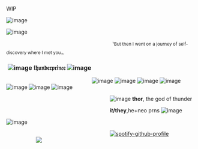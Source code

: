 WIP

![image](https://github.com/user-attachments/assets/50c05780-f713-4176-9c6e-5be4f3bb6fb1)


![image](https://i.imgur.com/b4rWSUY.gif)

 ‎  ‎  ‎  ‎  ‎  ‎  ‎  ‎  ‎  ‎  ‎  ‎  ‎  ‎  ‎  ‎  ‎  ‎  ‎  ‎  ‎  ‎  ‎  ‎  ‎  ‎  ‎  ‎  ‎  ‎  ‎  ‎  ‎  ‎  ‎  ‎  ‎  ‎  ‎  ‎  ‎  ‎  ‎  ‎  ‎  ‎  ‎  ‎  ‎ ‎‎ ‎  ‎  ‎  ‎  ‎  ‎  ‎  ‎  ‎  ‎  ‎  ‎  ‎  ‎  ‎  ‎  ‎  ‎  ‎  ‎   ‎ <sup>〝But then I went on a journey of self-discovery where I met you.〟</sup>
### ‎  ‎  ‎  ‎  ‎  ‎  ‎  ‎  ‎  ‎  ‎  ‎  ‎  ‎  ‎  ‎  ‎  ‎  ‎  ‎  ‎  ‎  ‎  ‎  ‎  ‎  ‎  ‎  ‎  ‎  ‎  ‎  ‎  ‎  ‎  ‎  ‎  ‎  ‎  ‎  ‎  ‎  ‎  ‎  ‎  ‎  ‎  ‎  ‎  ‎  ‎  ‎  ‎  ‎  ‎ ‎ ‎ ‎ ‎ ‎ ‎ ‎ ‎  ‎ ‎ ‎ ‎ ‎ ‎ ‎‎ ‎ ‎ ‎![image](https://64.media.tumblr.com/309d0cf6d372a0c5c55849987481924f/cf53b60cec017c02-b5/s75x75_c1/4a8658f35b2337d8bd99e7d5eae04ed8f932841c.gifv) 𝔱𝔥𝔲𝔫𝔡𝔢𝔯𝔭𝔯𝔦𝔫𝔠𝔢 ![image](https://64.media.tumblr.com/db55b028950ccc02443c58705d88068d/c5e516b88dce7159-70/s75x75_c1/c74682d45de9a3f621b0f1203bcc02b8480ba590.gifv)

 ‎  ‎  ‎  ‎  ‎  ‎  ‎  ‎  ‎  ‎  ‎  ‎  ‎  ‎  ‎  ‎  ‎  ‎  ‎  ‎  ‎  ‎  ‎  ‎  ‎  ‎  ‎  ‎  ‎  ‎  ‎  ‎  ‎  ‎  ‎  ‎  ‎  ‎  ‎  ‎  ‎  ‎  ‎  ‎  ‎  ‎  ‎  ‎  ‎  ‎  ‎  ‎  ‎  ‎  ‎  ‎  ‎  ‎  ‎‎‎‎‎![image](https://64.media.tumblr.com/e85deaa459cf51f83e3f73bcfb613028/2e16f90154b2ba9e-e9/s75x75_c1/dd345fe9ba1c354c1258777a6b5faffa99df4e37.gifv)
 ![image](https://64.media.tumblr.com/ae294904472bb78fc45d98cc60449d3b/00fb8ddee1cc3f2b-c9/s75x75_c1/c0b8e23080a379b5ed45d7557ab130f00563d07c.gifv) 
 ![image](https://64.media.tumblr.com/a40a84e25f7e2a076592d1d1ce182eb5/3c5627d4c46ff0c7-97/s75x75_c1/7c8b3c7eeea50f2f90b4b26d9df0bb964550d17c.gifv)
 ![image](https://64.media.tumblr.com/6829b83f134e8c08325abc0fbc9aefbb/45dcac56db69ca43-e9/s75x75_c1/f49be9f85a4fa3de3945e76e1e27551bb5a63fe4.gifv)
 ![image](https://64.media.tumblr.com/696114a32c7ca3059da3ff1e4fdba582/736a4281092b779e-2f/s75x75_c1/db534c722474e1e51871a9c2927597083614cc5c.gifv)
  ![image](https://64.media.tumblr.com/e56fc374de7e73ea9826ebb7ddf1e08d/45dcac56db69ca43-a8/s75x75_c1/7c0ef69ce22c36b41b13f9d611c556982a2e1587.gifv)
 ![image](https://64.media.tumblr.com/01048ccb31c4d02b1e64d0a506f5fffd/92b6402e4022ca16-f5/s75x75_c1/96e9af32ab0b3f36a7a01399a3ab6e8f81c64ca3.gifv)
 
 ‎  ‎  ‎  ‎  ‎  ‎  ‎  ‎  ‎  ‎  ‎  ‎  ‎  ‎  ‎  ‎  ‎  ‎  ‎  ‎  ‎  ‎  ‎  ‎  ‎  ‎  ‎  ‎  ‎  ‎  ‎  ‎  ‎  ‎  ‎  ‎  ‎  ‎  ‎  ‎  ‎  ‎  ‎  ‎  ‎  ‎  ‎  ‎  ‎  ‎  ‎  ‎  ‎  ‎  ‎ ‎ ‎ ‎ ‎ ‎ ‎ ‎ ‎  ‎ ‎ ‎ ‎ ‎ ‎ ‎‎ ‎ ‎  ‎  ‎  ‎  ‎  ‎  ‎  ‎  ‎  ‎  ‎  ‎  ‎  ‎  ‎  ‎‎‎ ‎  ‎  ‎  ‎  ‎  ‎ ![image](https://64.media.tumblr.com/ee2c838eabf172c02f23dc80bea9ff35/f8c413e838a06160-5c/s75x75_c1/de9cb1ece707f125692b4992d940e2c14bd80a78.gifv) **thor**, the god of thunder

  ‎  ‎  ‎  ‎  ‎  ‎  ‎  ‎  ‎  ‎  ‎  ‎  ‎  ‎  ‎  ‎  ‎  ‎  ‎  ‎  ‎  ‎  ‎  ‎  ‎  ‎  ‎  ‎  ‎  ‎  ‎  ‎  ‎  ‎  ‎  ‎  ‎  ‎  ‎  ‎  ‎  ‎  ‎  ‎  ‎  ‎  ‎  ‎  ‎  ‎  ‎  ‎  ‎  ‎  ‎ ‎ ‎ ‎ ‎ ‎ ‎ ‎ ‎  ‎ ‎ ‎ ‎ ‎ ‎ ‎‎ ‎ ‎  ‎  ‎  ‎  ‎  ‎  ‎  ‎  ‎  ‎  ‎  ‎  ‎  ‎  ‎  ‎‎‎ ‎  ‎  ‎  ‎  ‎  ‎ ‎  ‎‎  ‎  ***it*/they**,he+neo prns ![image](https://64.media.tumblr.com/71dbfb03d9f3151dbbbffc7fff37ecab/cf53b60cec017c02-96/s75x75_c1/90d5bbb549d4d8eabac366bd34a76f13a4d0ba5b.gifv)

![image](https://github.com/user-attachments/assets/8b4c44a0-62f5-4a3f-b2b4-c13c0408e8d0)

‎ ‎ ‎ ‎‎ ‎ ‎ ‎ ‎ ‎ ‎ ‎ ‎ ‎ ‎ ‎ ‎ ‎ ‎ ‎ ‎ ‎ ‎ ‎ ‎ ‎ ‎ ‎ ‎ ‎ ‎ ‎ ‎ ‎ ‎ ‎ ‎ ‎ ‎ ‎ ‎ ‎ ‎ ‎ ‎ ‎ ‎ ‎ ‎ ‎ ‎ ‎ ‎ ‎ ‎ ‎‎ ‎ ‎ ‎ ‎ ‎ ‎ ‎ ‎ ‎ ‎  ‎  ‎  ‎  ‎  ‎  ‎  ‎‎‎‎[![spotify-github-profile](https://spotify-github-profile.kittinanx.com/api/view?uid=31i3xznaz732qjaqee5zknobzmuy&cover_image=true&theme=novatorem&show_offline=true&background_color=121212&interchange=true&bar_color=d38c22&bar_color_cover=false)](https://github.com/kittinan/spotify-github-profile)
‎ ‎ ‎ ‎ ‎ ‎ ‎ ‎ ‎ ‎ ‎ ‎ ‎ ‎ ‎ ‎ ‎ ‎ ‎ ‎ ‎ ‎ ‎ ‎ ‎ ‎ ‎ ‎ ‎ ‎ ‎ ‎ ‎ ‎ ‎ ‎ ‎ ‎ ‎ ‎ ‎ ‎ ‎ ‎ ‎ ‎ ‎ ‎ ‎ ‎ ‎ ‎ ‎ ‎ ‎ ‎ ‎ ‎ ‎ ‎ ‎ ‎ ‎ ‎ ‎ ‎ ‎ ‎ ‎ ‎ ‎ ‎ ‎ ‎ ‎ ‎ ‎ ‎ ‎ ‎ ‎ ‎ ‎ ‎ ‎ ‎ ‎ ‎ ‎ ‎ ‎ ‎ ‎ ‎ ‎ ‎‎ ‎‎   ‎  ‎  ‎  ‎  ‎  ‎  ‎  ‎  ‎  ‎  ‎  ‎  ‎  ‎  ‎  ‎  ‎  ‎  ‎  ‎  ‎  ‎  ‎  ‎  ‎  ‎  ‎  ‎  ‎  ‎  ‎  ‎  ‎  ‎  ‎ ‎ ‎ ‎ ‎ ‎ ‎ ‎ ‎ ‎ ‎ ‎ ‎  ‎ ‎ ‎ ‎ ‎ ‎ ‎ ‎ ‎ ‎ ‎ ‎‎‎‎ ‎‎‎‎ ‎‎‎‎‎‎ ‎ ‎ ‎![](https://komarev.com/ghpvc/?username=kasualrot&color=d38c22&label=people+i've+avenged&style=plastic)
